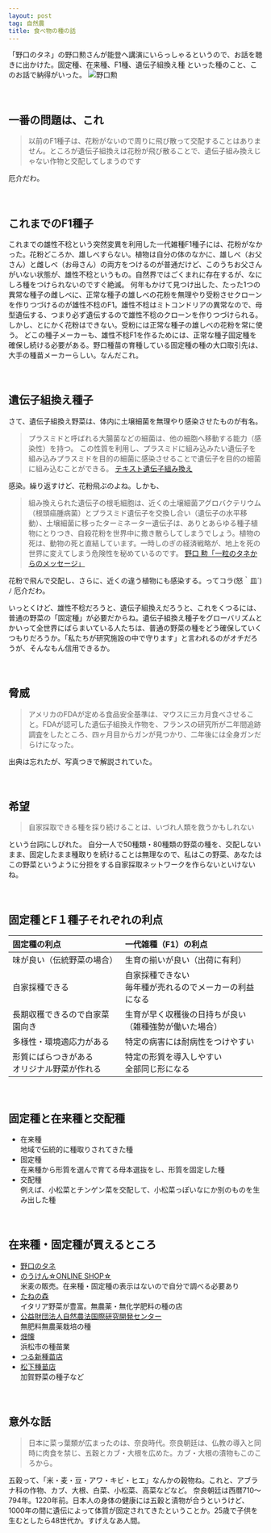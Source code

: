 ```yaml
---
layout: post
tag: 自然農
title: 食べ物の種の話
---
```


「野口のタネ」の野口勲さんが能登へ講演にいらっしゃるというので、お話を聴きに出かけた。固定種、在来種、F1種、遺伝子組換え種 といった種のこと、このお話で納得がいった。
![野口勲](https://kobapan.com/f/13579757024_dd48f0335f.jpg)

　

## 一番の問題は、これ
> 以前のF1種子は、花粉がないので周りに飛び散って交配することはありません。ところが遺伝子組換えは花粉が飛び散ることで、遺伝子組み換えじゃない作物と交配してしまうのです

厄介だわ。

　

## これまでのF1種子
これまでの雄性不稔という突然変異を利用した一代雑種F1種子には、花粉がなかった。花粉どころか、雄しべすらない。植物は自分の体のなかに、雄しべ（お父さん）と雌しべ（お母さん）の両方をつけるのが普通だけど、このうちお父さんがいない状態が、雄性不稔というもの。自然界ではごくまれに存在するが、なにしろ種をつけられないのですぐ絶滅。
何年もかけて見つけ出した、たった1つの異常な種子の雌しべに、正常な種子の雄しべの花粉を無理やり受粉させクローンを作りつづけるのが雄性不稔のF1。雄性不稔はミトコンドリアの異常なので、母型遺伝する、つまり必ず遺伝するので雄性不稔のクローンを作りつづけられる。しかし、とにかく花粉はできない。受粉には正常な種子の雄しべの花粉を常に使う。
どこの種子メーカーも、雄性不稔F1を作るためには、正常な種子固定種を確保し続ける必要がある。野口種苗の育種している固定種の種の大口取引先は、大手の種苗メーカーらしい。なんだこれ。

　

## 遺伝子組換え種子
さて、遺伝子組換え野菜は、体内に土壌細菌を無理やり感染させたものが有名。
> プラスミドと呼ばれる大腸菌などの細菌は、他の細胞へ移動する能力（感染性）を持つ。 この性質を利用し、プラスミドに組み込みたい遺伝子を組み込みプラスミドを目的の細菌に感染させることで遺伝子を目的の細菌に組み込むことができる。
> [テキスト遺伝子組み換え](http://www.geocities.jp/nomuk2001/community2/bio/biotex.htm)

感染。繰り返すけど、花粉飛ぶのよね。しかも、
> 組み換えられた遺伝子の根毛細胞は、近くの土壌細菌アグロバクテリウム（根頭癌腫病菌）とプラスミド遺伝子を交換し合い（遺伝子の水平移動）、土壌細菌に移ったターミネーター遺伝子は、ありとあらゆる種子植物にとりつき、自殺花粉を世界中に撒き散らしてしまうでしょう。植物の死は、動物の死と直結しています。一時しのぎの経済戦略が、地上を死の世界に変えてしまう危険性を秘めているのです。
> [野口 勲「一粒のタネからのメッセージ」](http://noguchiseed.com/hanashi/hitotsubunotane.html)

花粉で飛んで交配し、さらに、近くの違う植物にも感染する。ってコラ(怒｀皿´)ﾉ
厄介だわ。

いっとくけど、雄性不稔だろうと、遺伝子組換えだろうと、これをくつるには、普通の野菜の「固定種」が必要だからね。遺伝子組換え種子をグローバリズムとかいって全世界にばらまいている人たちは、普通の野菜の種をどう確保していくつもりだろうか。「私たちが研究施設の中で守ります」と言われるのがオチだろうが、そんなもん信用できるか。

　

## 脅威
> アメリカのFDAが定める食品安全基準は、マウスに三カ月食べさせること。FDAが認可した遺伝子組換え作物を、フランスの研究所が二年間追跡調査をしたところ、四ヶ月目からガンが見つかり、二年後には全身ガンだらけになった。

出典は忘れたが、写真つきで解説されていた。

　

## 希望
> 自家採取できる種を採り続けることは、いづれ人類を救うかもしれない

という台詞にしびれた。
自分一人で50種類・80種類の野菜の種を、交配しないまま、固定したまま種取りを続けることは無理なので、私はこの野菜、あなたはこの野菜というように分担をする自家採取ネットワークを作らないといけないね。

　

## 固定種とF１種子それぞれの利点

固定種の利点 | 一代雑種（F1）の利点
:----- |:-----
味が良い（伝統野菜の場合） | 生育の揃いが良い（出荷に有利）
自家採種できる | 自家採種できない<br>毎年種が売れるのでメーカーの利益になる
長期収穫できるので自家菜園向き | 生育が早く収穫後の日持ちが良い<br>（雑種強勢が働いた場合）
多様性・環境適応力がある | 特定の病害には耐病性をつけやすい
形質にばらつきがある<br>オリジナル野菜が作れる | 特定の形質を導入しやすい<br>全部同じ形になる

　

## 固定種と在来種と交配種

- 在来種  
地域で伝統的に種取りされてきた種
- 固定種  
在来種から形質を選んで育てる母本選抜をし、形質を固定した種
- 交配種  
例えば、小松菜とチンゲン菜を交配して、小松菜っぽいなにか別のものを生み出した種

　

## 在来種・固定種が買えるところ

- [野口のタネ](http://noguchiseed.com/hanbai/)
- [のうけん☆ONLINE SHOP☆](http://nouken-seed.shop-pro.jp/)  
米麦の販売。在来種・固定種の表示はないので自分で調べる必要あり
- [たねの森](http://www.tanenomori.org/)  
イタリア野菜が豊富。無農薬・無化学肥料の種の店
- [公益財団法人自然農法国際研究開発センター](http://www.infrc.or.jp/seed/seed_02.html)  
無肥料無農薬栽培の種
- [畑懐](http://ameblo.jp/hafuu-kougousei)  
浜松市の種苗業
- [つる新種苗店](http://www.mcci.or.jp/www/tsurusin/index.htm)
- [松下種苗店](http://www.matsushitaseed.jp/)  
加賀野菜の種子など

　

## 意外な話
> 日本に菜っ葉類が広まったのは、奈良時代。奈良朝廷は、仏教の導入と同時に肉食を禁じ、五穀とカブ・大根を広めた。カブ・大根の漬物もこのころから。

五穀って、「米・麦・豆・アワ・キビ・ヒエ」なんかの穀物ね。これと、アブラナ科の作物、カブ、大根、白菜、小松菜、高菜などなど。
奈良朝廷は西暦710〜794年。1220年前。日本人の身体の健康には五穀と漬物が合うというけど、1000年の間に遺伝によって体質が固定されてきたということか。25歳で子供を生むとしたら48世代か。すげえなあ人間。




